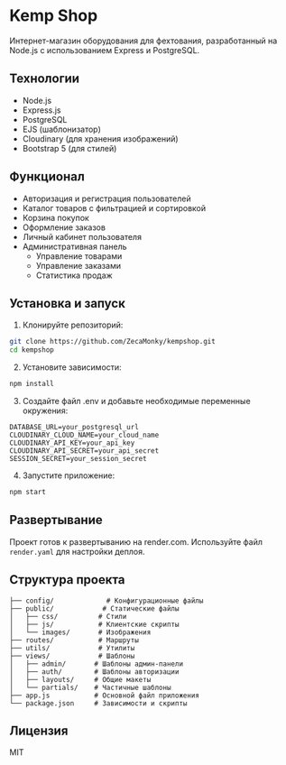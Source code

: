 # Kemp Shop

Интернет-магазин оборудования для фехтования, разработанный на Node.js с использованием Express и PostgreSQL.

## Технологии

- Node.js
- Express.js
- PostgreSQL
- EJS (шаблонизатор)
- Cloudinary (для хранения изображений)
- Bootstrap 5 (для стилей)

## Функционал

- Авторизация и регистрация пользователей
- Каталог товаров с фильтрацией и сортировкой
- Корзина покупок
- Оформление заказов
- Личный кабинет пользователя
- Административная панель
  - Управление товарами
  - Управление заказами
  - Статистика продаж

## Установка и запуск

1. Клонируйте репозиторий:
```bash
git clone https://github.com/ZecaMonky/kempshop.git
cd kempshop
```

2. Установите зависимости:
```bash
npm install
```

3. Создайте файл .env и добавьте необходимые переменные окружения:
```env
DATABASE_URL=your_postgresql_url
CLOUDINARY_CLOUD_NAME=your_cloud_name
CLOUDINARY_API_KEY=your_api_key
CLOUDINARY_API_SECRET=your_api_secret
SESSION_SECRET=your_session_secret
```

4. Запустите приложение:
```bash
npm start
```

## Развертывание

Проект готов к развертыванию на render.com. Используйте файл `render.yaml` для настройки деплоя.

## Структура проекта

```
├── config/             # Конфигурационные файлы
├── public/            # Статические файлы
│   ├── css/          # Стили
│   ├── js/           # Клиентские скрипты
│   └── images/       # Изображения
├── routes/           # Маршруты
├── utils/            # Утилиты
├── views/            # Шаблоны
│   ├── admin/       # Шаблоны админ-панели
│   ├── auth/        # Шаблоны авторизации
│   ├── layouts/     # Общие макеты
│   └── partials/    # Частичные шаблоны
├── app.js           # Основной файл приложения
└── package.json     # Зависимости и скрипты
```

## Лицензия

MIT 